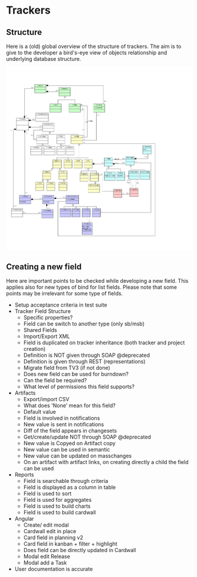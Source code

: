 # Trackers

## Structure

Here is a (old) global overview of the structure of trackers. The aim is
to give to the developer a bird's-eye view of objects relationship and
underlying database structure.

![Overview of tracker structure](./images/tracker-structure.png)

## Creating a new field

Here are important points to be checked while developing a new field.
This applies also for new types of bind for list fields. Please note
that some points may be irrelevant for some type of fields.

-   Setup acceptance criteria in test suite
-   Tracker Field Structure
    -   Specific properties?
    -   Field can be switch to another type (only sb/msb)
    -   Shared Fields
    -   Import/Export XML
    -   Field is duplicated on tracker inheritance (both tracker and
        project creation)
    -   Definition is NOT given through SOAP \@deprecated
    -   Definition is given through REST (representations)
    -   Migrate field from TV3 (if not done)
    -   Does new field can be used for burndown?
    -   Can the field be required?
    -   What level of permissions this field supports?
-   Artifacts
    -   Export/import CSV
    -   What does 'None' mean for this field?
    -   Default value
    -   Field is involved in notifications
    -   New value is sent in notifications
    -   Diff of the field appears in changesets
    -   Get/create/update NOT through SOAP \@deprecated
    -   New value is Copyed on Artifact copy
    -   New value can be used in semantic
    -   New value can be updated on masschanges
    -   On an artifact with artifact links, on creating directly a child
        the field can be used
-   Reports
    -   Field is searchable through criteria
    -   Field is displayed as a column in table
    -   Field is used to sort
    -   Field is used for aggregates
    -   Field is used to build charts
    -   Field is used to build cardwall
-   Angular
    -   Create/ edit modal
    -   Cardwall edit in place
    -   Card field in planning v2
    -   Card field in kanban + filter + highlight
    -   Does field can be directly updated in Cardwall
    -   Modal edit Release
    -   Modal add a Task
-   User documentation is accurate
